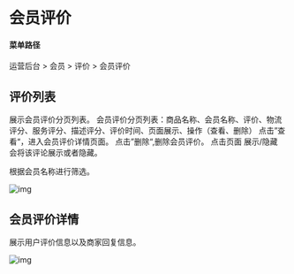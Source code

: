 # 会员评价

#### 菜单路径

运营后台 > 会员 > 评价 > 会员评价

## 评价列表

展示会员评价分页列表。 会员评价分页列表：商品名称、会员名称、评价、物流评分、服务评分、描述评分、评价时间、页面展示、操作（查看、删除） 点击”查看“，进入会员评价详情页面。 点击”删除“,删除会员评价。 点击页面 展示/隐藏 会将该评论展示或者隐藏。

根据会员名称进行筛选。

![img](https://docs.pickmall.cn/help/images/%E4%BC%9A%E5%91%98%E8%AF%84%E4%BB%B7.png)

## 会员评价详情

展示用户评价信息以及商家回复信息。

![img](https://docs.pickmall.cn/help/images/%E8%AF%84%E4%BB%B7%E8%AF%A6%E6%83%85.png)